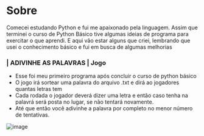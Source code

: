 # Sobre

Comecei estudando Python e fui me apaixonado pela linguagem.
Assim que terminei o curso de Python Básico tive algumas ideias de programa para exercitar o que aprendi.
E aqui vão estar alguns que criei, lembrando que usei o conhecimento básico e fui em busca de algumas melhorias


### | ADIVINHE AS PALAVRAS | Jogo

- Esse foi meu primeiro programa após concluir o curso de python básico
- O jogo irá sortear uma palavra do arquivo .txt e dirá ao jogadores quantas letras tem
- Cada rodada o jogador deverá dizer uma letra e então caso tenha na palavrá será posta no lugar, se não tentará novamente.
- Até que então você adivinhe a palavra por completo no menor número de tentativas.

![image](https://user-images.githubusercontent.com/48895303/177684131-ea6787c6-ccc8-4a4b-a6c9-2952e718adb8.png)
